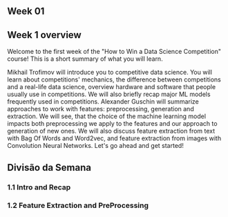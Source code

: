 ## Week 01

## Week 1 overview

Welcome to the first week of the "How to Win a Data Science Competition" course! This is a short summary of what you will learn.

Mikhail Trofimov will introduce you to competitive data science. You will learn about competitions' mechanics, the difference between competitions and a real-life data science, overview hardware and software that people usually use in competitions. We will also briefly recap major ML models frequently used in competitions.
Alexander Guschin will summarize approaches to work with features: preprocessing, generation and extraction. We will see, that the choice of the machine learning model impacts both preprocessing we apply to the features and our approach to generation of new ones. We will also discuss feature extraction from text with Bag Of Words and Word2vec, and feature extraction from images with Convolution Neural Networks.
Let's go ahead and get started!

## Divisão da Semana

### 1.1 Intro and Recap

### 1.2 Feature Extraction and PreProcessing 


